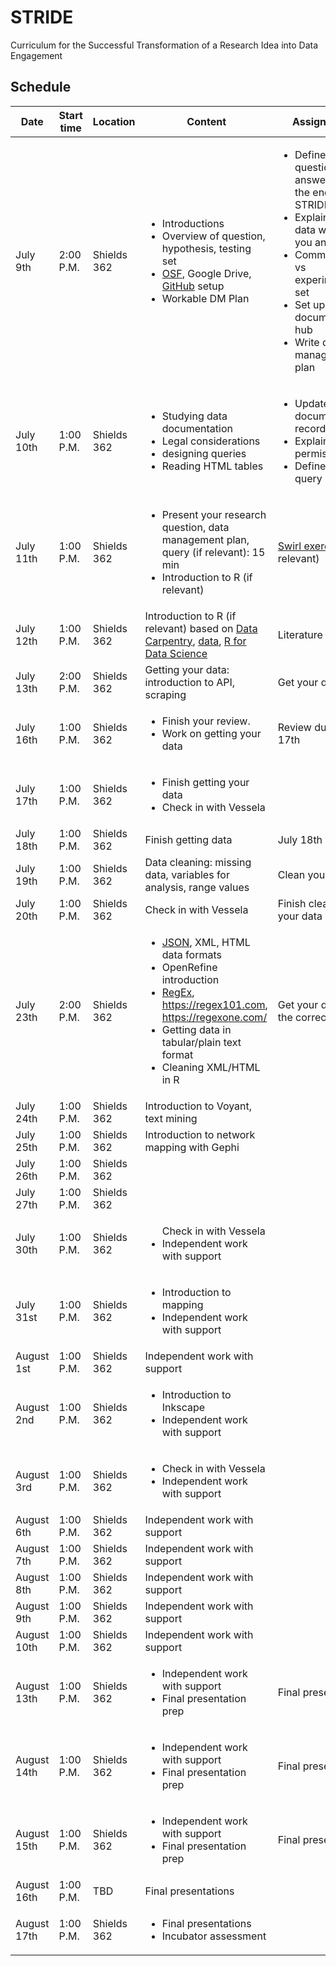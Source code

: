 # STRIDE
Curriculum for the Successful Transformation of a Research Idea into Data Engagement

## Schedule

|Date|Start time|Location|Content|Assignment|Assignment due|
|--- |---       |---     |---    |---       |---           |
|July 9th|2:00 P.M.|Shields 362| <ul><li>Introductions</li> <li>Overview of question, hypothesis, testing set</li> <li>[OSF](https://osf.io/7xsk2/), Google Drive, [GitHub](https://github.com/Vensberg/STRIDE_template) setup</li> <li>Workable DM Plan</li></ul>| <ul><li>Define question to be answered by the end of STRIDE</li><li>Explain how data will help you answer it</li><li>Commit to test vs experimental set</li><li>Set up your documentation hub</li><li>Write data management plan</li></ul>|July 11th|
|July 10th|1:00 P.M.|Shields 362|<ul><li>Studying data documentation</li><li>Legal considerations</li><li>designing queries</li><li>Reading HTML tables</li></ul>|<ul><li>Update documentation record</li><li>Explain permissions</li><li>Define your query</li></ul>|July 11th|
|July 11th|1:00 P.M.|Shields 362|<ul><li>Present your research question, data management plan, query (if relevant): 15 min</li><li>Introduction to R (if relevant)</li></ul>|[Swirl exercises](https://swirlstats.com/students.html) (if relevant)| July 12th|
|July 12th|1:00 P.M.|Shields 362|Introduction to R (if relevant) based on [Data Carpentry](https://datacarpentry.org/r-socialsci/02-starting-with-data/index.html), [data](http://swcarpentry.github.io/r-novice-inflammation/11-supp-read-write-csv/index.html), [R for Data Science](http://r4ds.had.co.nz/lists.html)|Literature review|July 17th|
|July 13th|2:00 P.M.|Shields 362|Getting your data: introduction to API, scraping|Get your data|July 17th|
|July 16th|1:00 P.M.|Shields 362|<ul><li>Finish your review.</li><li>Work on getting your data</li></ul>|Review due July 17th|
|July 17th|1:00 P.M.|Shields 362|<ul><li>Finish getting your data</li><li>Check in with Vessela</li></ul>||
|July 18th|1:00 P.M.|Shields 362|Finish getting data|July 18th|
|July 19th|1:00 P.M.|Shields 362|Data cleaning: missing data, variables for analysis, range values|Clean your data|July 20th|
|July 20th|1:00 P.M.|Shields 362|Check in with Vessela|Finish cleaning your data|July 20th|
|July 23th|2:00 P.M.|Shields 362|<ul><li>[JSON](https://www.json.org/), XML, HTML data formats</li><li>OpenRefine introduction</li><li>[RegEx](http://www.cbs.dtu.dk/courses/27610/regular-expressions-cheat-sheet-v2.pdf), https://regex101.com, https://regexone.com/</li><li>Getting data in tabular/plain text format</li><li>Cleaning XML/HTML in R</li></ul>|Get your data into the correct format||
|July 24th|1:00 P.M.|Shields 362|Introduction to Voyant, text mining|||
|July 25th|1:00 P.M.|Shields 362|Introduction to network mapping with Gephi|||
|July 26th|1:00 P.M.|Shields 362||||
|July 27th|1:00 P.M.|Shields 362||||
|July 30th|1:00 P.M.|Shields 362|<ul>Check in with Vessela</li><li>Independent work with support</li><ul>|||
|July 31st|1:00 P.M.|Shields 362|<ul><li>Introduction to mapping</li><li>Independent work with support</li></ul>|||
|August 1st|1:00 P.M.|Shields 362|Independent work with support|||
  |August 2nd|1:00 P.M.|Shields 362|<ul><li>Introduction to Inkscape</li><li>Independent work with support</li><ul>|||
|August 3rd|1:00 P.M.|Shields 362|<ul><li>Check in with Vessela</li><li>Independent work with support</li><ul>|||
|August 6th|1:00 P.M.|Shields 362|Independent work with support|||
|August 7th|1:00 P.M.|Shields 362|Independent work with support|||
|August 8th|1:00 P.M.|Shields 362|Independent work with support|||
|August 9th|1:00 P.M.|Shields 362|Independent work with support|||
|August 10th|1:00 P.M.|Shields 362|Independent work with support|||
|August 13th|1:00 P.M.|Shields 362|<ul><li>Independent work with support</li><li>Final presentation prep</li><ul>|Final presentation|August 16-17|
|August 14th|1:00 P.M.|Shields 362|<ul><li>Independent work with support</li><li>Final presentation prep</li><ul>|Final presentation|August 16-17|
|August 15th|1:00 P.M.|Shields 362|<ul><li>Independent work with support</li><li>Final presentation prep</li><ul>|Final presentation|August 16-17|
|August 16th|1:00 P.M.|TBD|Final presentations|||
|August 17th|1:00 P.M.|Shields 362|<ul><li>Final presentations</li><li>Incubator assessment</li><ul>|||
